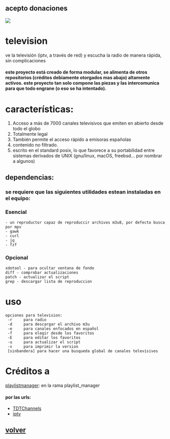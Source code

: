 ## acepto donaciones
<a href="https://www.paypal.me/60nza10"><img src="https://img.shields.io/badge/don-paypal-blue"></a> 

# television

ve la televisión (iptv, a través de red) y escucha la radio de manera rápida, sin complicaciones 

#### este proyecto está creado de forma modular, se alimenta de otros repositorios (créditos debiamente otorgados mas abajo) altamente activos. este proyecto tan solo compone las piezas y las intercomunica para que todo engrane (o eso se ha intentado).

# características:
1. Acceso a más de 7000 canales televisivos que emiten en abierto desde todo el globo
2. Totalmente legal
3. También permite el acceso rápido a emisoras españolas
4. contenido no filtrado.
5. escrito en el standard posix, lo que favorece a su portabilidad entre sistemas derivados de UNIX (gnu/linux, macOS, freebsd... por nombrar a algunos)

## dependencias:
### se requiere que las siguientes utilidades estean instaladas en el equipo:

### Esencial

```text
- un reproductor capaz de reproduccir archivos m3u8, por defecto busca por mpv
- gawk
- curl
- jq
- fzf
```

### Opcional

```text
xdotool - para ocultar ventana de fondo
diff - comprobar actualizaciones
patch - actualizar el script
grep - descargar lista de reproduccion
```
# uso

```text
opciones para television:
 -r     para radio
 -d     para descargar el archivo m3u
 -e     para canales enfocados en español
 -f     para elegir desde los favoritos
 -E     para editar los favoritos
 -u     para actualizar el script
 -v     para imprimir la version
 [sinbandera] para hacer una busqueda global de canales televisivos
 ```

# Créditos a
[playlistmanager](https://github.com/jonniek/mpv-playlistmanager): en la rama playlist_manager

#### por las urls:

- [TDTChannels](https://github.com/LaQuay/TDTChannels)
- [iptv](https://github.com/iptv-org/iptv)

## [**volver**](./)

